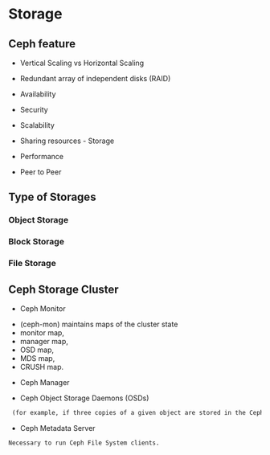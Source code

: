 # Storage

## Ceph feature

+ Vertical Scaling vs Horizontal Scaling

+ Redundant array of independent disks (RAID)  

+ Availability

+ Security

+ Scalability

+ Sharing resources - Storage

+ Performance

+ Peer to Peer

## Type of Storages

### Object Storage


### Block Storage

### File Storage

## Ceph Storage Cluster

+ Ceph Monitor

*  (ceph-mon) maintains maps of the cluster state
  * monitor map,
  * manager map,
  * OSD map,
  * MDS map,
  * CRUSH map.

+ Ceph Manager

+ Ceph Object Storage Daemons (OSDs)

```txt
 (for example, if three copies of a given object are stored in the Ceph cluster, then at least three OSDs must exist in that Ceph cluster).
```

+ Ceph Metadata Server

```txt
Necessary to run Ceph File System clients.
```
